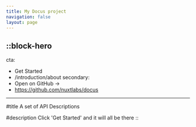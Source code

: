 ```yaml
---
title: My Docus project
navigation: false
layout: page
---
```


::block-hero
---
cta:
  - Get Started
  - /introduction/about
secondary:
  - Open on GitHub →
  - https://github.com/nuxtlabs/docus

---

#title
A set of API Descriptions

#description
Click 'Get Started' and it will all be there
::
